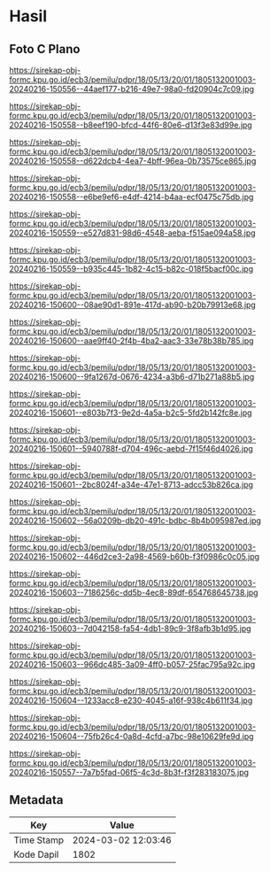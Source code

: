 # Hasil

## Foto C Plano

https://sirekap-obj-formc.kpu.go.id/ecb3/pemilu/pdpr/18/05/13/20/01/1805132001003-20240216-150556--44aef177-b216-49e7-98a0-fd20904c7c09.jpg

https://sirekap-obj-formc.kpu.go.id/ecb3/pemilu/pdpr/18/05/13/20/01/1805132001003-20240216-150558--b8eef190-bfcd-44f6-80e6-d13f3e83d99e.jpg

https://sirekap-obj-formc.kpu.go.id/ecb3/pemilu/pdpr/18/05/13/20/01/1805132001003-20240216-150558--d622dcb4-4ea7-4bff-96ea-0b73575ce865.jpg

https://sirekap-obj-formc.kpu.go.id/ecb3/pemilu/pdpr/18/05/13/20/01/1805132001003-20240216-150558--e6be9ef6-e4df-4214-b4aa-ecf0475c75db.jpg

https://sirekap-obj-formc.kpu.go.id/ecb3/pemilu/pdpr/18/05/13/20/01/1805132001003-20240216-150559--e527d831-98d6-4548-aeba-f515ae094a58.jpg

https://sirekap-obj-formc.kpu.go.id/ecb3/pemilu/pdpr/18/05/13/20/01/1805132001003-20240216-150559--b935c445-1b82-4c15-b82c-018f5bacf00c.jpg

https://sirekap-obj-formc.kpu.go.id/ecb3/pemilu/pdpr/18/05/13/20/01/1805132001003-20240216-150600--08ae90d1-891e-417d-ab90-b20b79913e68.jpg

https://sirekap-obj-formc.kpu.go.id/ecb3/pemilu/pdpr/18/05/13/20/01/1805132001003-20240216-150600--aae9ff40-2f4b-4ba2-aac3-33e78b38b785.jpg

https://sirekap-obj-formc.kpu.go.id/ecb3/pemilu/pdpr/18/05/13/20/01/1805132001003-20240216-150600--9fa1267d-0676-4234-a3b6-d71b271a88b5.jpg

https://sirekap-obj-formc.kpu.go.id/ecb3/pemilu/pdpr/18/05/13/20/01/1805132001003-20240216-150601--e803b7f3-9e2d-4a5a-b2c5-5fd2b142fc8e.jpg

https://sirekap-obj-formc.kpu.go.id/ecb3/pemilu/pdpr/18/05/13/20/01/1805132001003-20240216-150601--5940788f-d704-496c-aebd-7f15f46d4026.jpg

https://sirekap-obj-formc.kpu.go.id/ecb3/pemilu/pdpr/18/05/13/20/01/1805132001003-20240216-150601--2bc8024f-a34e-47e1-8713-adcc53b826ca.jpg

https://sirekap-obj-formc.kpu.go.id/ecb3/pemilu/pdpr/18/05/13/20/01/1805132001003-20240216-150602--56a0209b-db20-491c-bdbc-8b4b095987ed.jpg

https://sirekap-obj-formc.kpu.go.id/ecb3/pemilu/pdpr/18/05/13/20/01/1805132001003-20240216-150602--446d2ce3-2a98-4569-b60b-f3f0986c0c05.jpg

https://sirekap-obj-formc.kpu.go.id/ecb3/pemilu/pdpr/18/05/13/20/01/1805132001003-20240216-150603--7186256c-dd5b-4ec8-89df-654768645738.jpg

https://sirekap-obj-formc.kpu.go.id/ecb3/pemilu/pdpr/18/05/13/20/01/1805132001003-20240216-150603--7d042158-fa54-4db1-89c9-3f8afb3b1d95.jpg

https://sirekap-obj-formc.kpu.go.id/ecb3/pemilu/pdpr/18/05/13/20/01/1805132001003-20240216-150603--966dc485-3a09-4ff0-b057-25fac795a92c.jpg

https://sirekap-obj-formc.kpu.go.id/ecb3/pemilu/pdpr/18/05/13/20/01/1805132001003-20240216-150604--1233acc8-e230-4045-a16f-938c4b611f34.jpg

https://sirekap-obj-formc.kpu.go.id/ecb3/pemilu/pdpr/18/05/13/20/01/1805132001003-20240216-150604--75fb26c4-0a8d-4cfd-a7bc-98e10629fe9d.jpg

https://sirekap-obj-formc.kpu.go.id/ecb3/pemilu/pdpr/18/05/13/20/01/1805132001003-20240216-150557--7a7b5fad-06f5-4c3d-8b3f-f3f283183075.jpg


## Metadata

| Key        | Value               |
| ---------- | ------------------- |
| Time Stamp | 2024-03-02 12:03:46 |
| Kode Dapil | 1802                |



